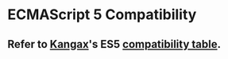 # ECMAScript 5 Compatibility

## Refer to [Kangax](https://twitter.com/kangax/)'s ES5 [compatibility table](http://kangax.github.com/es5-compat-table/).
